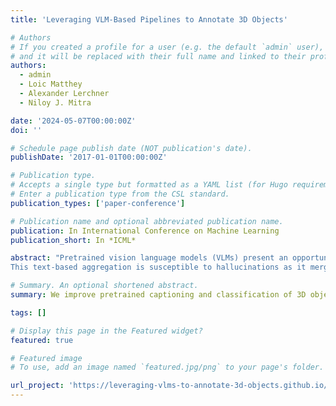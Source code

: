 ```yaml
---
title: 'Leveraging VLM-Based Pipelines to Annotate 3D Objects'

# Authors
# If you created a profile for a user (e.g. the default `admin` user), write the username (folder name) here
# and it will be replaced with their full name and linked to their profile.
authors:
  - admin
  - Loic Matthey
  - Alexander Lerchner
  - Niloy J. Mitra

date: '2024-05-07T00:00:00Z'
doi: ''

# Schedule page publish date (NOT publication's date).
publishDate: '2017-01-01T00:00:00Z'

# Publication type.
# Accepts a single type but formatted as a YAML list (for Hugo requirements).
# Enter a publication type from the CSL standard.
publication_types: ['paper-conference']

# Publication name and optional abbreviated publication name.
publication: In International Conference on Machine Learning
publication_short: In *ICML*

abstract: "Pretrained vision language models (VLMs) present an opportunity to caption unlabeled 3D objects at scale. The leading approach to summarize VLM descriptions from different views of an object (Luo et al., 2024) relies on a language model (GPT4) to produce the final output. 
This text-based aggregation is susceptible to hallucinations as it merges potentially contradictory descriptions. We propose an alternative algorithm to marginalize over factors such as the viewpoint which affect the VLM's response. Instead of merging text responses, we utilize the VLM's joint image-text likelihoods. We show our probabilistic aggregation is not only more reliable and efficient, but sets the SoTA on inferring object types with respect to human-verified labels. The aggregated annotations are also useful for conditional inference; they improve downstream predictions (e.g., of object material) when the object’s type is specified as an auxiliary text-based input. Such auxiliary inputs allow ablating the contribution of visual reasoning over visionless reasoning in an unsupervised setting. With these supervised and unsupervised evaluations, we show how a VLM-based pipeline can be leveraged to produce reliable annotations for 764K objects from the Objaverse dataset."

# Summary. An optional shortened abstract.
summary: We improve pretrained captioning and classification of 3D objects via visually grounded aggregation of VLM responses.

tags: []

# Display this page in the Featured widget?
featured: true

# Featured image
# To use, add an image named `featured.jpg/png` to your page's folder.

url_project: 'https://leveraging-vlms-to-annotate-3d-objects.github.io/'
---
```


